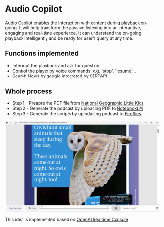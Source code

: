 # Audio Copilot
Audio Copilot enables the interaction with content during playback on-going. It will help transform the passive listening into an interactive, engaging and real-time experience. It can understand the on-going playback intelligently and be ready for user’s query at any time. 

## Functions implemented
- Interrupt the playback and ask for question
- Control the player by voice commands. e.g. 'stop', 'resume'...
- Search News by google integrated by SERPAPI

## Whole process
- Step 1 - Preapre the PDF file from [National Geographic Little Kids](https://magazinelib.com/?s=national+geographic+little+kids)
- Step 2 - Generate the podcast by uploading PDF to [NotebookLM](https://notebooklm.google.com/)
- Step 3 - Generate the scripts by uplodading podcast to [Fireflies](https://app.fireflies.ai/)

<img src="/readme/audio-copilot.png" width="800" />

This idea is implemented based on [OpenAI Realtime Console](https://github.com/openai/openai-realtime-console)
